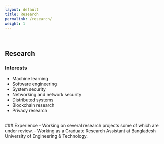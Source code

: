 ```yaml
---
layout: default
title: Research 
permalink: /research/
weight: 1
---
```

<br/>

## **Research**
### Interests
- Machine learning
- Software engineering
- System security
- Networking and network security
- Distributed systems
- Blockchain research
- Privacy research

<br/>
### Experience
- Working on several research projects some of  which are under review.
- Working as a Graduate Research Assistant at Bangladesh University of 
  Engineering & Technology.
